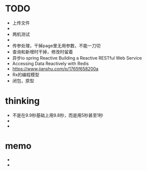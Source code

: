 
# TODO
* 上传文件
* 
* 两机测试
* 
* 传参处理，干掉page里无用参数，不能一刀切
* 查询和新增时干掉，修改时留着
* 异步io spring Reactive Building a Reactive RESTful Web Service
* Accessing Data Reactively with Redis
*  https://www.jianshu.com/p/1765f658200a
* Rx的编程模型
* 闭包，原型



# thinking
* 不是在9.9秒基础上用9.8秒，而是用5秒甚至1秒
* 
*   
# memo
* 
* 


